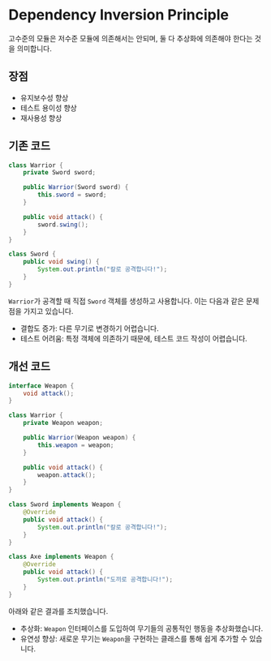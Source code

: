 # Dependency Inversion Principle
고수준의 모듈은 저수준 모듈에 의존해서는 안되며, 둘 다 추상화에 의존해야 한다는 것을 의미합니다.

## 장점
* 유지보수성 향상
* 테스트 용이성 향상
* 재사용성 향상

## 기존 코드
```java
class Warrior {
    private Sword sword;

    public Warrior(Sword sword) {
        this.sword = sword;
    }

    public void attack() {
        sword.swing();
    }
}

class Sword {
    public void swing() {
        System.out.println("칼로 공격합니다!");
    }
}
```
`Warrior`가 공격할 때 직접 `Sword` 객체를 생성하고 사용합니다. 이는 다음과 같은 문제점을 가지고 있습니다. 
* 결합도 증가: 다른 무기로 변경하기 어렵습니다.
* 테스트 어려움: 특정 객체에 의존하기 때문에, 테스트 코드 작성이 어렵습니다.

## 개선 코드
```java
interface Weapon {
    void attack();
}

class Warrior {
    private Weapon weapon;

    public Warrior(Weapon weapon) {
        this.weapon = weapon;
    }

    public void attack() {
        weapon.attack();
    }
}

class Sword implements Weapon {
    @Override
    public void attack() {
        System.out.println("칼로 공격합니다!");
    }
}

class Axe implements Weapon {
    @Override
    public void attack() {
        System.out.println("도끼로 공격합니다!");
    }
}
```
아래와 같은 결과를 조치했습니다.
* 추상화: `Weapon` 인터페이스를 도입하여 무기들의 공통적인 행동을 추상화했습니다.
* 유연성 향상: 새로운 무기는 `Weapon`을 구현하는 클래스를 통해 쉽게 추가할 수 있습니다.